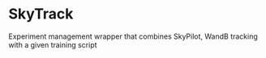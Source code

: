 # SkyTrack
Experiment management wrapper that combines SkyPilot, WandB tracking with a given training script
